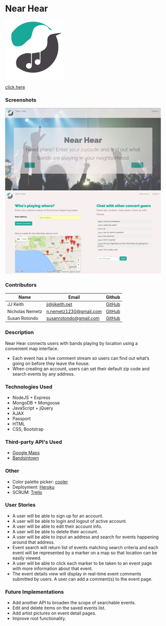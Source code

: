 # Near Hear

![](public/favicon.ico)


[click here](https://nearhear.herokuapp.com)

### Screenshots
![](landing-page.png)
![](map-page.png)

### Contributors

| Name | Email | Github   |
|---|---|---|
| JJ Keith | jj@jjkeith.net | [GitHub](https://github.com/jjkeith) |
| Nicholas Nemetz | n.nemetz1230@gmail.com | [GitHub](https://github.com/nem1230) |
| Susan Rotondo | susanrotondo@gmail.com | [GitHub](https://github.com/susanrotondo) |


### Description
Near Hear connects users with bands playing by location using a convenient map interface.

* Each event has a live comment stream so users can find out what’s going on before they leave the house.
* When creating an account, users can set their default zip code and search events by any address.

### Technologies Used
* NodeJS + Express
* MongoDB + Mongoose
* JavaScript + jQuery
* AJAX
* Passport
* HTML
* CSS, Bootstrap

### Third-party API's Used
* [Google Maps](https://developers.google.com/maps/documentation/javascript/)
* [Bandsintown](https://www.bandsintown.com/api/overview)

### Other
* Color palette picker: [cooler](https://coolors.co/app/484349-f7f0f0-8af3ff-18a999-109648)
* Deployment: [Heroku](https://heroku.com/)
* SCRUM: [Trello](https://trello.com/)

### User Stories
* A user will be able to sign up for an account.
* A user will be able to login and logout of active account.
* A user will be able to edit their account info.
* A user will be able to delete their account.
* A user will be able to input an address and search for events happening around that address.
* Event search will return list of events matching search criteria and each event will be represented by a marker on a map so that location can be easily viewed.
* A user will be able to click each marker to be taken to an event page with more information about that event.
* The event details view will display in real-time event comments submitted by users. A user can add a comment(s) to the event page.


### Future Implementations
* Add another API to broaden the scope of searchable events.
* Edit and delete items on the saved events list.
* Add artist pictures on event detail pages.
* Improve root functionality.
